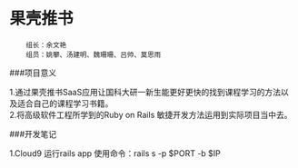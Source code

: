 果壳推书
===========================================
		组长：余文艳
		组员：姚攀、汤建明、魏珊珊、吕帅、莫思雨

###项目意义

1.通过果壳推书SaaS应用让国科大研一新生能更好更快的找到课程学习的方法以及适合自己的课程学习书籍。<br>
2.将高级软件工程所学到的Ruby on Rails 敏捷开发方法运用到实际项目当中去。<br>


###开发笔记

1.Cloud9 运行rails app 使用命令：rails s -p  $PORT   -b $IP


